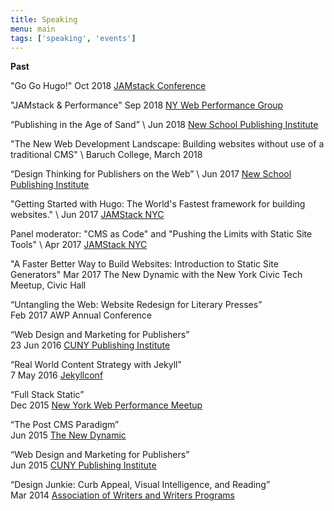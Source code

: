 ```yaml
---
title: Speaking
menu: main
tags: ['speaking', 'events']
---
```


**Past**

"Go Go Hugo!"
Oct 2018 [JAMstack Conference](https://jamstackconf.com/)

"JAMstack & Performance"
Sep 2018 [NY Web Performance Group](https://www.meetup.com/Web-Performance-NY/events/253781872/)

“Publishing in the Age of Sand”  \\
Jun 2018 [New School Publishing Institute](http://www.newschool.edu/publishing-institute/)

"The New Web Development Landscape: Building websites without use of a traditional CMS" \\
Baruch College, March 2018

“Design Thinking for Publishers on the Web”  \\
Jun 2017 [New School Publishing Institute](http://www.newschool.edu/publishing-institute/)

"Getting Started with Hugo: The World's Fastest framework for building websites." \\
Jun 2017 [JAMStack NYC](https://www.meetup.com/JAMstack-nyc/events/240821007/)


Panel moderator: "CMS as Code" and "Pushing the Limits with Static Site Tools" \\
Apr 2017 [JAMStack NYC](https://www.meetup.com/JAMstack-nyc/events/238110931/)

"A Faster Better Way to Build Websites: Introduction to Static Site Generators"
Mar 2017 The New Dynamic with the New York Civic Tech Meetup, Civic Hall

“Untangling the Web: Website Redesign for Literary Presses”
<br>Feb 2017 AWP Annual Conference


“Web Design and Marketing for Publishers”
<br>23 Jun 2016 [CUNY Publishing Institute](http://cpi.journalism.cuny.edu/)

“Real World Content Strategy with Jekyll”
<br>7 May 2016 [Jekyllconf](http://jekyllrb.com/)

“Full Stack Static”
<br>Dec 2015 [New York Web Performance Meetup](https://youtu.be/cTjw-QUpoVs)

“The Post CMS Paradigm”
<br>Jun 2015 [The New Dynamic](https://speakerdeck.com/budparr/static-site-generators-and-the-post-cms-paradigm-ii-without-notes)

“Web Design and Marketing for Publishers”
<br>Jun 2015 [CUNY Publishing Institute](/article/speaking-at-cuny-publishing-institute/)

“Design Junkie: Curb Appeal, Visual Intelligence, and Reading”
<br>Mar 2014 [Association of Writers and Writers Programs](https://www.awpwriter.org/awp_conference/schedule_overview/2014_SEATTLE?date=2014-03-01&amp;from_time=&amp;to_time=&amp;event_keyword=&amp;participant=&amp;type=all)
